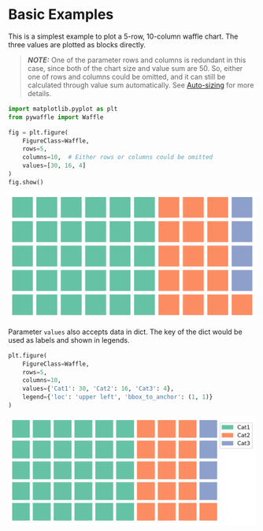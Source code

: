 # Basic Examples

This is a simplest example to plot a 5-row, 10-column waffle chart. The three values are plotted as blocks directly.

> **_NOTE:_** One of the parameter rows and columns is redundant in this case, since both of the chart size and value sum are 50. So, either one of rows and columns could be omitted, and it can still be calculated through value sum automatically. See [Auto-sizing](value_scaling_and_auto_sizing.md#Auto-sizing) for more details. 

```python
import matplotlib.pyplot as plt
from pywaffle import Waffle
```

```python
fig = plt.figure(
    FigureClass=Waffle,
    rows=5,
    columns=10,  # Either rows or columns could be omitted
    values=[30, 16, 4]
)
fig.show()
```

<img class="img_middle" alt="With list values" src="https://raw.githubusercontent.com/gyli/PyWaffle/master/examples/docs/basic_list_values.svg?sanitize=true">

Parameter `values` also accepts data in dict. The key of the dict would be used as labels and shown in legends.

```python
plt.figure(
    FigureClass=Waffle,
    rows=5,
    columns=10,
    values={'Cat1': 30, 'Cat2': 16, 'Cat3': 4},
    legend={'loc': 'upper left', 'bbox_to_anchor': (1, 1)}
)
```

<img class="img_middle" alt="With dict values" src="https://raw.githubusercontent.com/gyli/PyWaffle/master/examples/docs/basic_dict_values.svg?sanitize=true">
